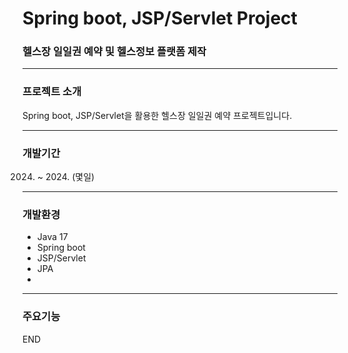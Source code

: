 # Spring boot, JSP/Servlet Project

### 헬스장 일일권 예약 및 헬스정보 플랫폼 제작

---

### 프로젝트 소개

Spring boot, JSP/Servlet을 활용한 헬스장 일일권 예약 프로젝트입니다.

---

### 개발기간

  2024. ~ 2024. (몇일)

---

### 개발환경

* Java 17
* Spring boot
* JSP/Servlet
* JPA
* 

---

### 주요기능


END
